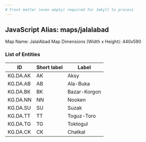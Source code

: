 ```yaml
---
# Front matter (even empty) required for Jekyll to process
---
```


## JavaScript Alias: maps/jalalabad

Map Name: JalalAbad Map
Dimensions (Width x Height): 440x590

### List of Entities

| ID       | Short label | Label        |
| -------- | ----------- | ------------ |
| KG.DA.AK | AK          | Aksy         |
| KG.DA.AB | AB          | Ala-Buka     |
| KG.DA.BK | BK          | Bazar-Korgon |
| KG.DA.NN | NN          | Nooken       |
| KG.DA.SU | SU          | Suzak        |
| KG.DA.TT | TT          | Toguz-Toro   |
| KG.DA.TG | TG          | Toktogul     |
| KG.DA.CK | CK          | Chatkal      |
